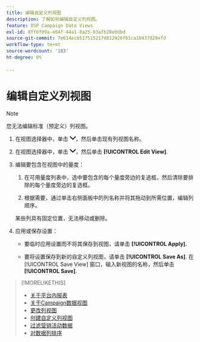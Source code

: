 ```yaml
---
title: 编辑自定义列视图
description: 了解如何编辑自定义列视图。
feature: DSP Campaign Data Views
exl-id: 8ff6f09a-e04f-44a1-8a25-03afb28e0dbd
source-git-commit: 7e614ecb517515217d812926f61ca10437820efd
workflow-type: tm+mt
source-wordcount: '183'
ht-degree: 0%

---
```


# 编辑自定义列视图

>[!NOTE]
>
>您无法编辑标准（预定义）列视图。

1. 在视图选择器中，单击 ![向下箭头](/help/dsp/assets/chevron-down.png)，然后单击现有列视图名称。

1. 在视图选择器中，单击 ![向下箭头](/help/dsp/assets/chevron-down.png)，然后单击 **[!UICONTROL Edit View]**.

1. 编辑要包含在视图中的量度：

   1. 在可用量度列表中，选中要包含的每个量度旁边的复选框，然后清除要排除的每个量度旁边的复选框。

   1. 根据需要，通过单击右侧面板中的列名称并将其拖动到所需位置，编辑列顺序。

   某些列具有固定位置，无法移动或删除。

1. 应用或保存设置：

   * 要临时应用设置而不将其保存到视图，请单击 **[!UICONTROL Apply].**

   * 要将设置保存到新的自定义列视图，请单击 **[!UICONTROL Save As]**. 在 [!UICONTROL Save View] 窗口，输入新视图的名称，然后单击 **[!UICONTROL Save]**.

>[!MORELIKETHIS]
>
>* [关于平台内报表](campaign-reports-about.md)
>* [关于Campaign数据视图](campaign-data-views-about.md)
>* [更改列视图](column-view-change.md)
>* [创建自定义列视图](column-view-create.md)
>* [过滤营销活动数据](campaign-data-filter.md)
>* [对数据列排序](campaign-data-sort.md)

